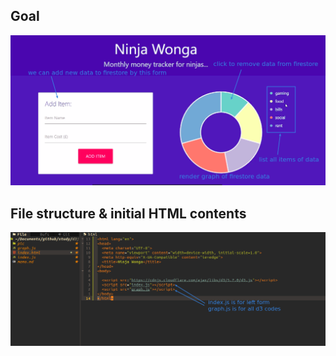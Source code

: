 ## **Goal**

![our goal page presentation](./pic/01.png) 

## **File structure & initial HTML contents**

![files structure & init html](./pic/02.png)
